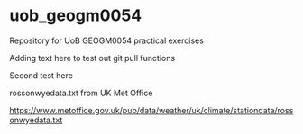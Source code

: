 # uob_geogm0054

Repository for UoB GEOGM0054 practical exercises

Adding text here to test out git pull functions

Second test here

rossonwyedata.txt from UK Met Office

https://www.metoffice.gov.uk/pub/data/weather/uk/climate/stationdata/rossonwyedata.txt
